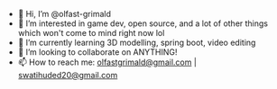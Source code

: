 - 👋 Hi, I’m @olfast-grimald
- 👀 I’m interested in game dev, open source, and a lot of other things which won't come to mind right now lol
- 🌱 I’m currently learning 3D modelling, spring boot, video editing
- 💞️ I’m looking to collaborate on ANYTHING!
- 📫 How to reach me: olfastgrimald@gmail.com | swatihuded20@gmail.com

<!---
olfast-grimald/olfast-grimald is a ✨ special ✨ repository because its `README.md` (this file) appears on your GitHub profile.
You can click the Preview link to take a look at your changes.
--->
